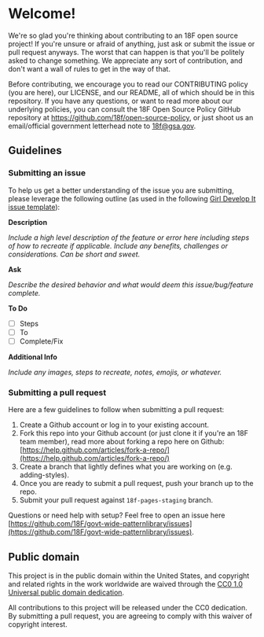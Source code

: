 # Welcome!

We're so glad you're thinking about contributing to an 18F open source project! If you're unsure or afraid of anything, just ask or submit the issue or pull request anyways. The worst that can happen is that you'll be politely asked to change something. We appreciate any sort of contribution, and don't want a wall of rules to get in the way of that.

Before contributing, we encourage you to read our CONTRIBUTING policy (you are here), our LICENSE, and our README, all of which should be in this repository. If you have any questions, or want to read more about our underlying policies, you can consult the 18F Open Source Policy GitHub repository at https://github.com/18f/open-source-policy, or just shoot us an email/official government letterhead note to [18f@gsa.gov](mailto:18f@gsa.gov).

## Guidelines

### Submitting an issue

To help us get a better understanding of the issue you are submitting, please leverage the following outline (as used in the following [Girl Develop It issue template](https://github.com/girldevelopit/gdi-new-site/issues/83)):

**Description**

*Include a high level description of the feature or error here including steps of how to recreate if applicable. Include any benefits, challenges or considerations. Can be short and sweet.*

**Ask**

*Describe the desired behavior and what would deem this issue/bug/feature complete.*

**To Do**
- [ ] Steps
- [ ] To
- [ ] Complete/Fix

**Additional Info**

*Include any images, steps to recreate, notes, emojis, or whatever.*

### Submitting a pull request

Here are a few guidelines to follow when submitting a pull request:

1. Create a Github account or log in to your existing account.
2. Fork this repo into your Github account (or just clone it if you're an 18F team member), read more about forking a repo here on Github:
[https://help.github.com/articles/fork-a-repo/](https://help.github.com/articles/fork-a-repo/)
3. Create a branch that lightly defines what you are working on (e.g. adding-styles).
4. Once you are ready to submit a pull request, push your branch up to the repo.
5. Submit your pull request against `18f-pages-staging` branch.

Questions or need help with setup? Feel free to open an issue here [https://github.com/18F/govt-wide-patternlibrary/issues](https://github.com/18F/govt-wide-patternlibrary/issues).

## Public domain

This project is in the public domain within the United States, and
copyright and related rights in the work worldwide are waived through
the [CC0 1.0 Universal public domain dedication](https://creativecommons.org/publicdomain/zero/1.0/).

All contributions to this project will be released under the CC0
dedication. By submitting a pull request, you are agreeing to comply
with this waiver of copyright interest.
